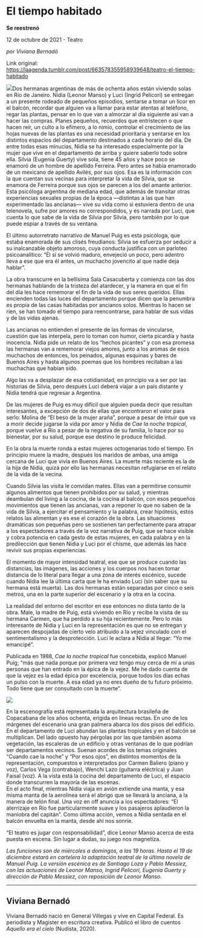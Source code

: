 # El tiempo habitado

**Se reestrenó**

12 de octubre de 2021 - Teatro

_por Viviana Bernadó_

Link original: https://laagenda.tumblr.com/post/663578355958939648/teatro-el-tiempo-habitado

![](https://64.media.tumblr.com/248da5f8b6ee99d2da3a5d51124d8e23/9b738ecd5daa236f-05/s500x750/e5f3d57b03792d34f5c4a80a192205dd9690b1f9.jpg)Dos hermanas argentinas de más de ochenta años están viviendo solas en Río de Janeiro. Nidia (Leonor Manso) y Luci (Ingrid Pelicori) se entregan a un presente rodeado de pequeños episodios, sentarse a tomar un licor en el balcón, recordar que alguien va a llamar para estar atentas al teléfono, regar las plantas, pensar en lo que van a almorzar al día siguiente así van a hacer las compras. Planes pequeños, recuerdos que entristecen o que hacen reír, un culto a lo efímero, a lo nimio, controlar el crecimiento de las hojas nuevas de las plantas es una necesidad prioritaria y sentarse en los distintos espacios del departamento destinados a cada horario del día. De entre todas esas minucias, Nidia se ha interesado especialmente por la mujer que vive en el departamento de arriba y quiere saberlo todo sobre ella. Silvia (Eugenia Guerty) vive sola, tiene 45 años y hace poco se enamoró de un hombre de apellido Ferreira. Pero antes se había enamorado de un mexicano de apellido Avilés, por sus ojos. Esa es la información con la que cuentan sus vecinas para interpretar la vida de Silvia, que se enamora de Ferreira porque sus ojos se parecen a los del amante anterior. Esta psicóloga argentina de mediana edad, que además de transitar otras experiencias sexuales propias de la época —distintas a las que han experimentado las ancianas— vive su vida como si estuviera dentro de una telenovela, sufre por amores no correspondidos, y es narrada por Luci, que cuenta lo que sabe de la vida de Silvia por Silvia, pero también por lo que puede espiar a través de su ventana.

El último autorretrato narrativo de Manuel Puig es esta psicóloga, que estaba enamorada de sus clisés freudianos: Silvia se esfuerza por seducir a su inalcanzable objeto amoroso, cuya conducta justifica con un parloteo psicoanalítico: “Él sí se volvió maduro, envejeció un poco, pero adentro lleva a ese que era él antes, un muchacho jovencito al que nadie deja hablar”.

La obra transcurre en la bellísima Sala Casacuberta y comienza con las dos hermanas hablando de la tristeza del atardecer, y la manera en que el fin del día les hace rememorar el fin de la vida de sus seres queridos. Ellas encienden todas las luces del departamento porque dicen que la penumbra es propia de las casas habitadas por ancianos solos. Mientras lo hacen se ríen, se han tomado el tiempo para reencontrarse, para hablar de sus vidas y de las vidas ajenas. 

Las ancianas no entienden el presente de las formas de vincularse, cuestión que las interpela, pero lo toman con humor, cierta picardía y hasta inocencia. Nidia pide un relato de los “hechos picantes” y con esa promesa las hermanas van a rememorar viejos amores, junto a los aromas de esos muchachos de entonces, los peinados, algunas esquinas y bares de Buenos Aires y hasta algunos poemas que los hombres recitaban a las muchachas que habían sido. 

Algo las va a desplazar de esa cotidianidad, en principio va a ser por las historias de Silvia, pero después Luci deberá viajar a un país distante y Nidia tendrá que regresar a Argentina.

De las mujeres de Puig es muy difícil que alguien pueda decir que resultan  interesantes, a excepción de dos de ellas que encontraron el valor para serlo: Molina de “El beso de la mujer araña”, porque a pesar de intuir que va a morir decide jugarse la vida por amor y Nidia de *Cae la noche tropical*, porque  vuelve a Río a pesar de la negativa de su familia, lo hace por su bienestar, por su salud, porque ese destino le produce felicidad. 

En la obra la muerte ronda a estas mujeres octogenarias todo el tiempo. En principio muere la madre, después los maridos de ambas, una amiga cercana de Luci que vivía en Buenos Aires. La muerte más reciente es la de la hija de Nidia, quizá por ello las hermanas necesitan refugiarse en el relato de la vida de la vecina. 

Cuando Silvia las visita le convidan mates. Ellas van a permitirse consumir algunos alimentos que tienen prohibidos por su salud, y mientras deambulan del living a la cocina, de la cocina al balcón, con esos pequeños movimientos que tienen las ancianas, van a reponer lo que no saben de la vida de Silvia, a ejercitar el pensamiento y la palabra, crear hipótesis, estos relatos las alimentan y es ese el corazón de la obra. Las situaciones dramáticas son pequeñas pero se sostienen tan perfectamente para atrapar a los espectadores a través de la voz narrativa de Puig, que se hace visible y cobra potencia en cada gesto de estas mujeres, en cada palabra y en la predilección que tienen Nidia y Luci por el chisme, que además las hace revivir sus propias experiencias.

El momento de mayor intensidad teatral, ese que se produce cuando las distancias, las imágenes, las acciones y los cuerpos nos hacen tomar distancia de lo literal para llegar a una zona de interés escénico, sucede cuando Nidia lee la última carta que le ha enviado Luci (sin saber que su hermana está muerta). Las dos hermanas están separadas por cinco o seis metros, una en la parte superior del escenario y la otra en la cocina.   

La realidad del entorno del escritor en ese entonces no dista tanto de la obra. Male, la madre de Puig, está viviendo en Río y recibe la visita de su hermana Carmen, que ha perdido a su hija recientemente. Pero lo más interesante de Nidia y Luci en la representación es que no se entregan y aparecen despojadas de cierto velo atribuido a la vejez vinculado con el sentimentalismo y la desprotección.  Luci le aclara a Nidia al llegar: “Yo me emancipé”.  

Publicada en 1988, *Cae la noche tropical* fue concebida, explicó Manuel Puig; “más que nada porque por primera vez tengo muy cerca de mí a unas personas que han entrado en la épica de la vejez. Me he dado cuenta de que la vejez es la edad épica por excelencia, porque todos los días echas un pulso con la muerte. A esa edad ya no eres dueño de tu futuro próximo. Todo tiene que ser consultado con la muerte”.

![](https://64.media.tumblr.com/3dfcdab33cbb4622af3b28c8f5d4816f/9b738ecd5daa236f-1b/s500x750/3b0a159b4b4d8b519782426b13bfab3d7b1e5e2e.jpg)

En la escenografía está representada la arquitectura brasileña de Copacabana de los años ochenta, erigida en líneas rectas. En uno de los márgenes del escenario una gran palmera abarca los dos pisos del edificio. En el departamento de Luci abundan las plantas tropicales y en el balcón se multiplican. Del lado opuesto hay pérgolas por las que también asoma vegetación, las escaleras de un edificio y otras ventanas de lo que podrían ser departamentos vecinos. Suenan acordes de los temas originales “Cuando cae la noche” y “Por esos ojos”, en distintos momentos de la representación, compuestos e interpretados por Carmen Baliero (piano y voz), Carlos Vega (contrabajo), Wenchi Lazo (guitarra eléctrica) y Juan Faisal (voz). A la vista está la cocina del departamento de Luci, el espacio donde transcurren la mayoría de las escenas.   
En el acto final, mientras Nidia viaja en avión extiende una manta, y esa misma manta de la aerolínea será el abrigo que se llevará la anciana, a la manera de telón final. Una voz en off anuncia a los espectadores: “El aterrizaje en Río fue particularmente suave y los pasajeros aplaudieron la maniobra del capitán”. Como última acción, vemos a Nidia sentada en el balcón envuelta en la manta, desde ahí nos sonríe. 

“El teatro es jugar con responsabilidad”, dice Leonor Manso acerca de esta puesta en escena. Sin lugar a dudas, su juego nos magnetiza.

 

*Las funciones son de miércoles a domingos, a las 19 horas. Hasta el 19 de diciembre estará en cartelera la adaptación teatral de la última novela de Manuel Puig.  La versión escénica es de Santiago Loza y Pablo Messiez, con las actuaciones de Leonor Manso, Ingrid Pelicori, Eugenia Guerty y dirección  de Pablo Messiez, con reposición de Leonor Manso.*

  
  


---

Viviana Bernadó
---------------

Viviana Bernadó nació en General Villegas y vive en Capital Federal. Es periodista y Magister en escritura creativa. Publicó el libro de cuentos *Aquello era el cielo* (Nudista, 2020).
 

  
